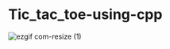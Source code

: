 # Tic_tac_toe-using-cpp
![ezgif com-resize (1)](https://user-images.githubusercontent.com/111702590/227805180-b9cbd4ee-0206-41f2-9af9-12a7cd21aba1.gif)

